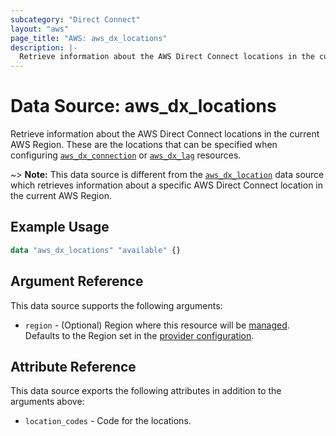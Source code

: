 ```yaml
---
subcategory: "Direct Connect"
layout: "aws"
page_title: "AWS: aws_dx_locations"
description: |-
  Retrieve information about the AWS Direct Connect locations in the current AWS Region.
---
```


# Data Source: aws_dx_locations

Retrieve information about the AWS Direct Connect locations in the current AWS Region.
These are the locations that can be specified when configuring [`aws_dx_connection`](/docs/providers/aws/r/dx_connection.html) or [`aws_dx_lag`](/docs/providers/aws/r/dx_lag.html) resources.

~> **Note:** This data source is different from the [`aws_dx_location`](/docs/providers/aws/d/dx_location.html) data source which retrieves information about a specific AWS Direct Connect location in the current AWS Region.

## Example Usage

```terraform
data "aws_dx_locations" "available" {}
```

## Argument Reference

This data source supports the following arguments:

* `region` - (Optional) Region where this resource will be [managed](https://docs.aws.amazon.com/general/latest/gr/rande.html#regional-endpoints). Defaults to the Region set in the [provider configuration](https://registry.terraform.io/providers/hashicorp/aws/latest/docs#aws-configuration-reference).

## Attribute Reference

This data source exports the following attributes in addition to the arguments above:

* `location_codes` - Code for the locations.
